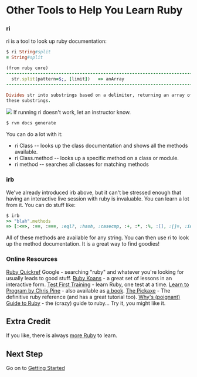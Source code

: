 # Other Tools to Help You Learn Ruby
### ri
ri is a tool to look up ruby documentation:

```ruby
$ ri String#split
= String#split

(from ruby core)
------------------------------------------------------------------------------
  str.split(pattern=$;, [limit])   => anArray
------------------------------------------------------------------------------

Divides str into substrings based on a delimiter, returning an array of
these substrings.
```

![](/images/warning.png) If running ri doesn't work, let an instructor
know.

```ruby
$ rvm docs generate
```

You can do a lot with it:

* ri Class -- looks up the class documentation and shows all the methods available.
* ri Class.method -- looks up a specific method on a class or module.
* ri method -- searches all classes for matching methods

### irb

We've already introduced irb above, but it can't be stressed enough
that having an interactive live session with ruby is invaluable. You
can learn a lot from it.
You can do stuff like:

```ruby
$ irb
>> "blah".methods
=> [:<=>, :==, :===, :eql?, :hash, :casecmp, :+, :*, :%, :[], :[]=, :insert, :length, :size...]
```

All of these methods are available for any string. You can then use
ri to look up the method documentation. It is a great way to find goodies!


### Online Resources

[Ruby Quickref](http://www.zenspider.com/Languages/Ruby/QuickRef.html)
Google - searching "ruby" and whatever you're looking for usually leads to good stuff.
[Ruby Koans](http://rubykoans.com/) - a great set of lessons in an interactive form.
[Test First Training](http://testfirst.org) - learn Ruby, one test at a time.
[Learn to Program by Chris Pine](http://pine.fm/LearnToProgram) - also available as [a book](http://pragprog.com/book/ltp2/learn-to-program).
[The Pickaxe](http://pragprog.com/book/ruby3/programming-ruby-1-9) - The definitive ruby reference (and has a great tutorial too).
[Why's (poignant) Guide to Ruby](http://www.scribd.com/doc/8545174/whys-Poignant-Guide-to-Ruby) - the (crazy) guide to ruby... Try it, you might like it.

## Extra Credit

If you like, there is always [more Ruby](extra_credit/01_more_ruby) to learn.

## Next Step

Go on to [Getting Started](getting_started)
